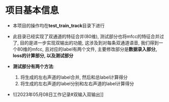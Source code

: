 # 项目基本信息
- 本项目的操作均在**test_train_track**目录下进行
- 此目录已经实现了双通道的特征合并(80维), 测试部分也将mfcc的特征合并过了, 目的是进一步实现双输出的功能, 这涉及到对每条双通道语音, 我们得到一个80维的mfcc, 且对应的label有两个文件, 主要修改部分是**数据录入部分, loss的计算部分, 以及测试部分**
- **测试部分有两个方法**:
	1. 将生成的左右声道的label合并, 然后和总label计算得分
	2. 将生成的左右声道的label分别和左右声道的label计算得分

- ![[2023年05月08日工作记录#双输入双输出]]